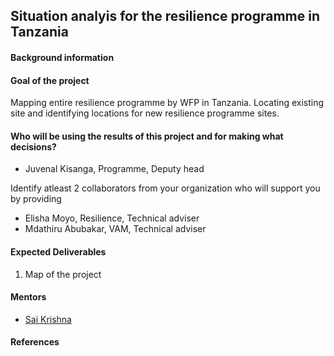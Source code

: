 ## Situation analyis for the resilience programme in Tanzania

#### Background information


#### Goal of the project
Mapping entire resilience programme by WFP in Tanzania. Locating existing site and identifying locations for new resilience programme sites. 

#### Who will be using the results of this project and for making what decisions?
- Juvenal Kisanga, Programme, Deputy head

Identify atleast 2 collaborators from your organization who will support you by providing
- Elisha Moyo, Resilience, Technical adviser
- Mdathiru Abubakar, VAM, Technical adviser


#### Expected Deliverables
1. Map of the project


#### Mentors
- [Sai Krishna](https://www.linkedin.com/in/saikrishnadammalapati/)

#### References


